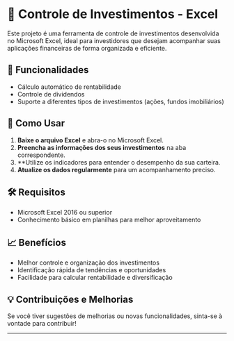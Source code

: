 # 🏦 Controle de Investimentos - Excel  

Este projeto é uma ferramenta de controle de investimentos desenvolvida no Microsoft Excel, ideal para investidores que desejam acompanhar suas aplicações financeiras de forma organizada e eficiente.  

## 📌 Funcionalidades  
  
- Cálculo automático de rentabilidade   
- Controle de dividendos  
- Suporte a diferentes tipos de investimentos (ações, fundos imobiliários)  

## 🚀 Como Usar  

1. **Baixe o arquivo Excel** e abra-o no Microsoft Excel.  
2. **Preencha as informações dos seus investimentos** na aba correspondente.  
3. **Utilize os indicadores para entender o desempenho da sua carteira.  
4. **Atualize os dados regularmente** para um acompanhamento preciso.  

## 🛠 Requisitos  

- Microsoft Excel 2016 ou superior  
- Conhecimento básico em planilhas para melhor aproveitamento  

## 📈 Benefícios  

- Melhor controle e organização dos investimentos  
- Identificação rápida de tendências e oportunidades  
- Facilidade para calcular rentabilidade e diversificação  

## 💡 Contribuições e Melhorias  

Se você tiver sugestões de melhorias ou novas funcionalidades, sinta-se à vontade para contribuir!  

---

